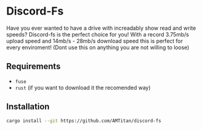 # Discord-Fs

Have you ever wanted to have a drive with increadably show read and write speeds? Discord-fs is the perfect choice for you! With a record 3.75mb/s upload speed and 14mb/s - 28mb/s download speed this is perfect for every enviroment! (Dont use this on anything you are not willing to loose)

## Requirements

- `fuse`
- `rust` (if you want to download it the recomended way)

## Installation

```bash
cargo install --git https://github.com/AMTitan/discord-fs
```
